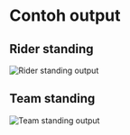 # Contoh output
## Rider standing
![Rider standing output](rider-standing-output.png)

## Team standing
![Team standing output](team-standing-output.png)